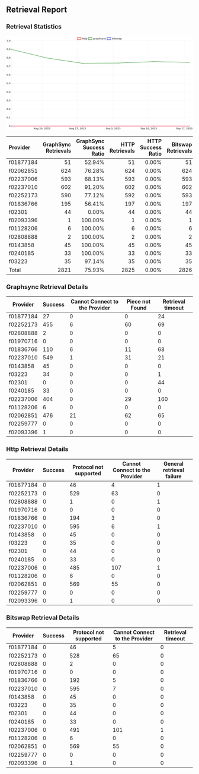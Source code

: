 ## Retrieval Report
### Retrieval Statistics
<img src="https://raw.githubusercontent.com/data-preservation-programs/filplus-checker-assets/main/filecoin-project/filecoin-plus-large-datasets/issues/2094/1695102461150.png"/>

| Provider  | GraphSync Retrievals | GraphSync Success Ratio | HTTP Retrievals | HTTP Success Ratio | Bitswap Retrievals | Bitswap Success Ratio |
| :-------- | -------------------: | ----------------------: | --------------: | -----------------: | -----------------: | --------------------: |
| f01877184 |                   51 |                  52.94% |              51 |              0.00% |                 51 |                 0.00% |
| f02062851 |                  624 |                  76.28% |             624 |              0.00% |                624 |                 0.00% |
| f02237006 |                  593 |                  68.13% |             593 |              0.00% |                593 |                 0.00% |
| f02237010 |                  602 |                  91.20% |             602 |              0.00% |                602 |                 0.00% |
| f02252173 |                  590 |                  77.12% |             592 |              0.00% |                593 |                 0.00% |
| f01836766 |                  195 |                  56.41% |             197 |              0.00% |                197 |                 0.00% |
| f02301    |                   44 |                   0.00% |              44 |              0.00% |                 44 |                 0.00% |
| f02093396 |                    1 |                 100.00% |               1 |              0.00% |                  1 |                 0.00% |
| f01128206 |                    6 |                 100.00% |               6 |              0.00% |                  6 |                 0.00% |
| f02808888 |                    2 |                 100.00% |               2 |              0.00% |                  2 |                 0.00% |
| f0143858  |                   45 |                 100.00% |              45 |              0.00% |                 45 |                 0.00% |
| f0240185  |                   33 |                 100.00% |              33 |              0.00% |                 33 |                 0.00% |
| f03223    |                   35 |                  97.14% |              35 |              0.00% |                 35 |                 0.00% |
| Total     |                 2821 |                  75.93% |            2825 |              0.00% |               2826 |                 0.00% |

### Graphsync Retrieval Details
| Provider  | Success | Cannot Connect to the Provider | Piece not Found | Retrieval timeout |
| --------- | ------- | ------------------------------ | --------------- | ----------------- |
| f01877184 | 27      | 0                              | 0               | 24                |
| f02252173 | 455     | 6                              | 60              | 69                |
| f02808888 | 2       | 0                              | 0               | 0                 |
| f01970716 | 0       | 0                              | 0               | 0                 |
| f01836766 | 110     | 6                              | 11              | 68                |
| f02237010 | 549     | 1                              | 31              | 21                |
| f0143858  | 45      | 0                              | 0               | 0                 |
| f03223    | 34      | 0                              | 0               | 1                 |
| f02301    | 0       | 0                              | 0               | 44                |
| f0240185  | 33      | 0                              | 0               | 0                 |
| f02237006 | 404     | 0                              | 29              | 160               |
| f01128206 | 6       | 0                              | 0               | 0                 |
| f02062851 | 476     | 21                             | 62              | 65                |
| f02259777 | 0       | 0                              | 0               | 0                 |
| f02093396 | 1       | 0                              | 0               | 0                 |

### Http Retrieval Details
| Provider  | Success | Protocol not supported | Cannot Connect to the Provider | General retrieval failure |
| --------- | ------- | ---------------------- | ------------------------------ | ------------------------- |
| f01877184 | 0       | 46                     | 4                              | 1                         |
| f02252173 | 0       | 529                    | 63                             | 0                         |
| f02808888 | 0       | 1                      | 0                              | 1                         |
| f01970716 | 0       | 0                      | 0                              | 0                         |
| f01836766 | 0       | 194                    | 3                              | 0                         |
| f02237010 | 0       | 595                    | 6                              | 1                         |
| f0143858  | 0       | 45                     | 0                              | 0                         |
| f03223    | 0       | 35                     | 0                              | 0                         |
| f02301    | 0       | 44                     | 0                              | 0                         |
| f0240185  | 0       | 33                     | 0                              | 0                         |
| f02237006 | 0       | 485                    | 107                            | 1                         |
| f01128206 | 0       | 6                      | 0                              | 0                         |
| f02062851 | 0       | 569                    | 55                             | 0                         |
| f02259777 | 0       | 0                      | 0                              | 0                         |
| f02093396 | 0       | 1                      | 0                              | 0                         |

### Bitswap Retrieval Details
| Provider  | Success | Protocol not supported | Cannot Connect to the Provider | Retrieval timeout |
| --------- | ------- | ---------------------- | ------------------------------ | ----------------- |
| f01877184 | 0       | 46                     | 5                              | 0                 |
| f02252173 | 0       | 528                    | 65                             | 0                 |
| f02808888 | 0       | 2                      | 0                              | 0                 |
| f01970716 | 0       | 0                      | 0                              | 0                 |
| f01836766 | 0       | 192                    | 5                              | 0                 |
| f02237010 | 0       | 595                    | 7                              | 0                 |
| f0143858  | 0       | 45                     | 0                              | 0                 |
| f03223    | 0       | 35                     | 0                              | 0                 |
| f02301    | 0       | 44                     | 0                              | 0                 |
| f0240185  | 0       | 33                     | 0                              | 0                 |
| f02237006 | 0       | 491                    | 101                            | 1                 |
| f01128206 | 0       | 6                      | 0                              | 0                 |
| f02062851 | 0       | 569                    | 55                             | 0                 |
| f02259777 | 0       | 0                      | 0                              | 0                 |
| f02093396 | 0       | 1                      | 0                              | 0                 |
